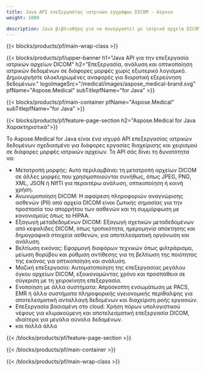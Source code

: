 ```yaml
---
title: Java API επεξεργασίας ιατρικών εγγράφων DICOM - Aspose 
weight: 1000

description: Java βιβλιοθήκη για να συνεργαστεί με ιατρικά αρχεία DICOM. 
---
```


{{< blocks/products/pf/main-wrap-class >}}

{{< blocks/products/pf/upper-banner h1="Java API για την επεξεργασία ιατρικών αρχείων DICOM" h2="Επεξεργασία, ανάλυση και οπτικοποίηση ιατρικών δεδομένων σε διάφορες μορφές χωρίς εξωτερικό λογισμικό. Δημιουργήστε ολοκληρωμένες αναφορές για διορατική εξερεύνηση δεδομένων." logoImageSrc="/medical/images/aspose_medical-brand.svg" pfName="Aspose.Medical" subTitlepfName="for Java" >}}

{{< blocks/products/pf/main-container pfName="Aspose.Medical" subTitlepfName="for Java" >}}

{{< blocks/products/pf/feature-page-section h2="Aspose.Medical for Java Χαρακτηριστικά">}}

<p>Το Aspose.Medical for Java είναι ένα ισχυρό API επεξεργασίας ιατρικών δεδομένων σχεδιασμένο για διάφορες εργασίες διαχείρισης και χειρισμού σε διάφορες μορφές ιατρικών αρχείων. Το API σάς δίνει τη δυνατότητα να:</p>

<ul>
<li>Μετατροπή μορφής: Αυτό περιλαμβάνει τη μετατροπή αρχείων DICOM σε άλλες μορφές που χρησιμοποιούνται συνήθως, όπως JPEG, PNG, XML, JSON ή NIfTI για περαιτέρω ανάλυση, οπτικοποίηση ή κοινή χρήση.</li>
<li>Ανωνυμοποίηση DICOM: Η αφαίρεση πληροφοριών αναγνώρισης ασθενών (PII) από αρχεία DICOM είναι ζωτικής σημασίας για την προστασία του απορρήτου των ασθενών και τη συμμόρφωση με κανονισμούς όπως το HIPAA.</li>
<li>Εξαγωγή μεταδεδομένων DICOM: Εξαγωγή σχετικών μεταδεδομένων από κεφαλίδες DICOM, όπως τροπικότητα, ημερομηνία απόκτησης και δημογραφικά στοιχεία ασθενών, για αποτελεσματική οργάνωση και ανάλυση.</li>
<li>Βελτίωση εικόνας: Εφαρμογή διαφόρων τεχνικών όπως φιλτράρισμα, μείωση θορύβου και ρύθμιση αντίθεσης για τη βελτίωση της ποιότητας της εικόνας για οπτικοποίηση και ανάλυση.</li>
<li>Μαζική επεξεργασία: Αυτοματοποίηση της επεξεργασίας μεγάλου όγκου αρχείων DICOM, εξοικονομώντας χρόνο και προσπάθεια σε σύγκριση με τη χειροκίνητη επεξεργασία.</li>
<li>Ενοποίηση με άλλα συστήματα: Απρόσκοπτη ενσωμάτωση με PACS, EMR ή άλλα συστήματα πληροφορικής υγειονομικής περίθαλψης για αποτελεσματική ανταλλαγή δεδομένων και διαχείριση ροής εργασιών.</li>
<li>Επεξεργασία βασισμένη στο cloud: Χρήση πόρων υπολογιστικού νέφους για κλιμακούμενη και αποτελεσματική επεξεργασία DICOM, ιδιαίτερα για μεγάλα σύνολα δεδομένων.</li>
<li>και πολλά άλλα</li>
</ul>

{{< /blocks/products/pf/feature-page-section >}}

{{< /blocks/products/pf/main-container >}}

{{< /blocks/products/pf/main-wrap-class >}}